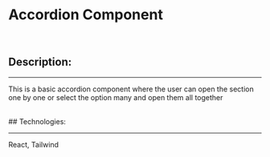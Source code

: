 # Accordion Component

<br />

## Description:

---

This is a basic accordion component where the user can open the section one by one or select the option many and open them all together

<br />
## Technologies:

---

React, Tailwind
